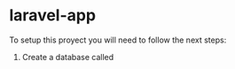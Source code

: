 # laravel-app
To setup this proyect you will need to follow the next steps:

1. Create a database called 